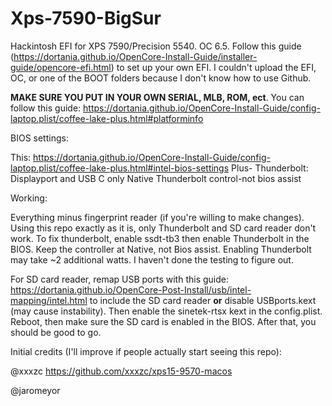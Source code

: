 # Xps-7590-BigSur
Hackintosh EFI for XPS 7590/Precision 5540. OC 6.5. Follow this guide (https://dortania.github.io/OpenCore-Install-Guide/installer-guide/opencore-efi.html) to set up your own EFI. I couldn't upload the EFI, OC, or one of the BOOT folders because I don't know how to use Github.

****MAKE SURE YOU PUT IN YOUR OWN SERIAL, MLB, ROM, ect****. You can follow this guide: https://dortania.github.io/OpenCore-Install-Guide/config-laptop.plist/coffee-lake-plus.html#platforminfo

BIOS settings:

This: https://dortania.github.io/OpenCore-Install-Guide/config-laptop.plist/coffee-lake-plus.html#intel-bios-settings
Plus-
Thunderbolt: Displayport and USB C only
Native Thunderbolt control-not bios assist


Working:

Everything minus fingerprint reader (if you're willing to make changes). Using this repo exactly as it is, only Thunderbolt and SD card reader don't work. To fix thunderbolt, enable ssdt-tb3 then enable Thunderbolt in the BIOS. Keep the controller at Native, not Bios assist. Enabling Thunderbolt may take ~2 additional watts. I haven't done the testing to figure out.

For SD card reader, remap USB ports with this guide: https://dortania.github.io/OpenCore-Post-Install/usb/intel-mapping/intel.html to include the SD card reader **or** disable USBports.kext (may cause instability). Then enable the sinetek-rtsx kext in the config.plist. Reboot, then make sure the SD card is enabled in the BIOS. After that, you should be good to go.


Initial credits (I'll improve if people actually start seeing this repo):

@xxxzc
https://github.com/xxxzc/xps15-9570-macos

@jaromeyor
